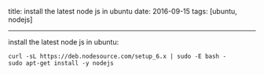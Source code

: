 title: install the latest node js in ubuntu
date: 2016-09-15
tags: [ubuntu, nodejs]

---

install the latest node js in ubuntu:
```
curl -sL https://deb.nodesource.com/setup_6.x | sudo -E bash -
sudo apt-get install -y nodejs
```
<!-- more -->
